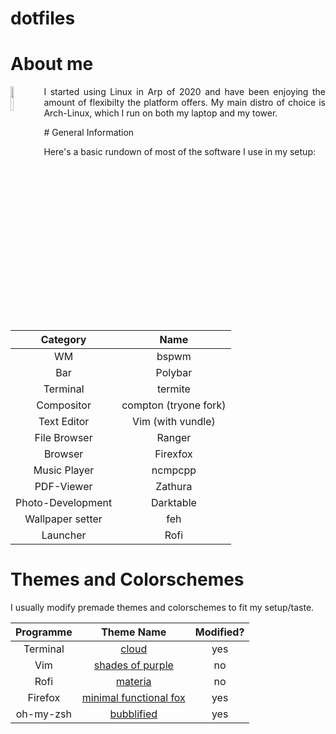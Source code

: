 # dotfiles
# About me

<img align="left" border="0" padding="4" src="https://github.com/channel-42/dotfiles/blob/master/Pictures/arch_senko.png" width="10%">

<p style="text-align: justify;">  
I started using Linux in Arp of 2020 and have been enjoying the amount of flexibilty the platform offers. My main distro of choice is Arch-Linux, which I run on both my laptop and my tower.   
  
  
  
  
</p>
# General Information

Here's a basic rundown of most of the software I use in my setup:

| Category | Name |
|:--------:|:----:|
|WM| bspwm |
|Bar|Polybar|
|Terminal|termite|
|Compositor|compton (tryone fork)|
|Text Editor|Vim (with vundle)|
|File Browser|Ranger|
|Browser|Firexfox|
|Music Player|ncmpcpp|
|PDF-Viewer|Zathura|
|Photo-Development|Darktable|
|Wallpaper setter|feh|
|Launcher|Rofi|

# Themes and Colorschemes

I usually modify premade themes and colorschemes to fit my setup/taste.

| Programme | Theme Name | Modified? |
|:--------:|:----:|:-------:|
|Terminal|[cloud](http://terminal.sexy/#AAAA____Iign1ajjnHXdmJiuZUqWYlVmqdHf5uvlXW90zXScY7CwwMDdV4a8PzRChJ2i2dbP)|yes|
|Vim|[shades of purple](https://github.com/Rigellute/shades-of-purple.vim)|no|
|Rofi|[materia](https://github.com/DefunctLizard/materia-rofi-theme/blob/master/README.md)|no|
|Firefox|[minimal functional fox](https://github.com/mut-ex/minimal-functional-fox)|yes|
|oh-my-zsh|[bubblified](https://github.com/hohmannr/bubblified)|yes|
